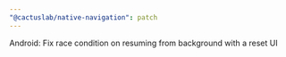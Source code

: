 ```yaml
---
"@cactuslab/native-navigation": patch
---
```


Android: Fix race condition on resuming from background with a reset UI
